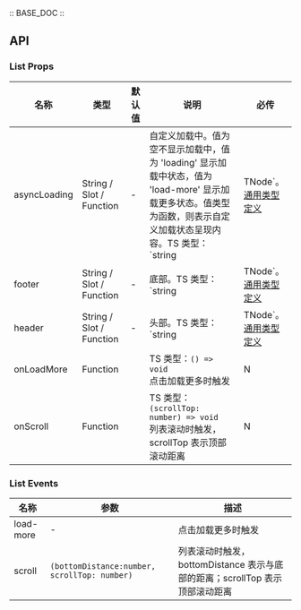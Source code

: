 :: BASE_DOC ::

## API
### List Props

名称 | 类型 | 默认值 | 说明 | 必传
-- | -- | -- | -- | --
asyncLoading | String / Slot / Function | - | 自定义加载中。值为空不显示加载中，值为 'loading' 显示加载中状态，值为 'load-more' 显示加载更多状态。值类型为函数，则表示自定义加载状态呈现内容。TS 类型：`string | TNode`。[通用类型定义](https://github.com/Tencent/tdesign-mobile-vue/blob/develop/src/common.ts) | N
footer | String / Slot / Function | - | 底部。TS 类型：`string | TNode`。[通用类型定义](https://github.com/Tencent/tdesign-mobile-vue/blob/develop/src/common.ts) | N
header | String / Slot / Function | - | 头部。TS 类型：`string | TNode`。[通用类型定义](https://github.com/Tencent/tdesign-mobile-vue/blob/develop/src/common.ts) | N
onLoadMore | Function |  | TS 类型：`() => void`<br/>点击加载更多时触发 | N
onScroll | Function |  | TS 类型：`(scrollTop: number) => void`<br/>列表滚动时触发，scrollTop 表示顶部滚动距离 | N

### List Events

名称 | 参数 | 描述
-- | -- | --
load-more | \- | 点击加载更多时触发
scroll | `(bottomDistance:number, scrollTop: number)` | 列表滚动时触发，bottomDistance 表示与底部的距离；scrollTop 表示顶部滚动距离
